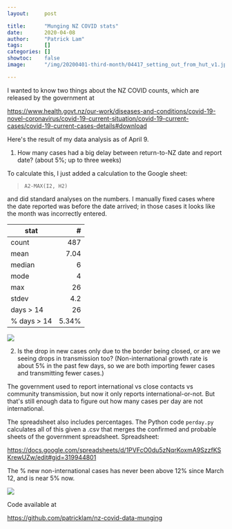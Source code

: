 ```yaml
---
layout:     post

title:      "Munging NZ COVID stats"
date:       2020-04-08
author:     "Patrick Lam"
tags:       []
categories: []
showtoc:    false
image:      "/img/20200401-third-month/04417_setting_out_from_hut_v1.jpg"

---
```


I wanted to know two things about the NZ COVID counts, which are released by the government at

  https://www.health.govt.nz/our-work/diseases-and-conditions/covid-19-novel-coronavirus/covid-19-current-situation/covid-19-current-cases/covid-19-current-cases-details#download

Here's the result of my data analysis as of April 9.

1. How many cases had a big delay between return-to-NZ date and report date? (about 5%; up to three weeks)

To calculate this, I just added a calculation to the Google sheet:

>     A2-MAX(I2, H2)

and did standard analyses on the numbers. I manually fixed cases where the date reported was before the date arrived;
in those cases it looks like the month was incorrectly entered.

| stat | # |
|-----|-----:|
| count	|487|
| mean	|7.04|
| median	|6|
| mode	|4|
| max	|26|
| stdev	|4.2|
| days > 14	|26|
| % days > 14	|5.34%|

<img src="/img/20200408-days-between.png">

2. Is the drop in new cases only due to the border being closed, or are we seeing drops in transmission too? (Non-international growth rate is about 5% in the past few days, so we are both importing fewer cases and transmitting fewer cases.)

The government used to report international vs close contacts vs community transmission, but now it only reports international-or-not. But that's still enough data to figure out how many cases per day are not international.

The spreadsheet also includes percentages. The Python code `perday.py` calculates all of this given a .csv that merges the confirmed and probable sheets of the government spreadsheet. Spreadsheet:

  https://docs.google.com/spreadsheets/d/1PVFcO0du5zNqrKoxmA9SzzfKSKrewUZw/edit#gid=319944801

The % new non-international cases has never been above 12% since March 12, and is near 5% now.

<img src="/img/20200408-nz-covid-total-vs-made-in-nz.png">

Code available at

  https://github.com/patricklam/nz-covid-data-munging